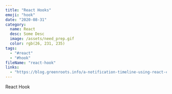 ```yaml
---
title: "React Hooks"
emoji: "hook"
date: "2020-08-31"
category:
  name: React
  desc: Some Desc
  image: /assets/need_prep.gif
  color: rgb(26, 231, 235)
tags:
  - "#react"
  - "#hook"
fileName: "react-hook"
links: 
  - "https://blog.greenroots.info/a-notification-timeline-using-react-ckdb6o0yp00wy59s16les9bjn"
---
```

React Hook